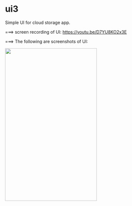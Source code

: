 # ui3

Simple UI for cloud storage app.

===> screen recording of UI: https://youtu.be/D7YU8KO2x3E

===> The following are screenshots of UI:

<img src="https://user-images.githubusercontent.com/93790564/147902061-17f1dab8-7f46-4855-af34-21f2db2408d5.jpg" width="300" height="500"/>
